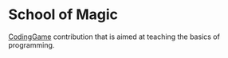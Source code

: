 # School of Magic

[CodingGame](https://https://www.codingame.com/) contribution that is aimed at teaching the basics of programming.